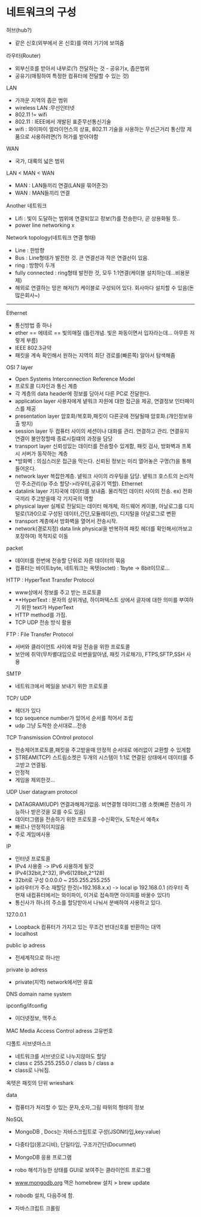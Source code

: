 # 네트워크의 구성

허브(hub?)
- 같은 신호(외부에서 온 신호)를 여러 기기에 보여줌

라우터(Router)
- 외부신호를 받아서 내부로(?) 전달하는 것 - 공유기x, 좁은범위
- 공유기(매핑하여 특정한 컴퓨터에 전달할 수 있는 것)

LAN
- 가까운 지역의 좁은 범위
- wireless LAN :무선인터넷
- 802.11 != wifi
- 802.11 : IEEE에서 개발된 표준무선통신기술
- wifi : 와이파이 얼라이언스의 상표, 802.11 기술을 사용하는 무선근거리 통신망 제품으로 사용하려면(?) 허가를 받아야함

WAN
- 국가, 대륙의 넓은 범위

LAN < MAN < WAN
- MAN : LAN들끼리 연결(LAN을 묶어준것)
- WAN : MAN들끼리 연결

Another 네트워크
- Lifi : 빛이 도달하는 범위에 연결되있고 정보(?)를 전송한다, 곧 상용화될 듯..
- power line networking x

Network topology(네트워크 연결 형태)
- Line : 한방향
- Bus : Line형태가 발전한 것. 큰 연결선과 작은 연결선이 있음.
- ring : 방향이 두개 
- fully connected : ring형태 발전한 것, 모두 1:1연결(케이블 설치하는데...비용문제)
- 해외로 연결하는 망은 해저(?) 케이블로 구성되어 있다. 회사마다 설치할 수 있음(돈많은회사~)

---

Ethernet
- 통신방법 중 하나
- ether == 에테르 == 빛의매질 (틀린개념. 빛은 파동이면서 입자라는데... 아무튼 저렇게 부름)
- IEEE 802.3규약
- 패킷을 계속 확인해서 원하는 지역의 최단 경로를(빠른쪽) 알아서 탐색해줌

OSI 7 layer
- Open Systems Interconnection Reference Model
- 프로토콜 디자인과 통신 계층
- 각 계층의 data header에 정보를 담아서 다른 PC로 전달한다.
- application layer 사용자에게 넽워크 자원에 대한 접근을 제공, 연결정보 인터페이스를 제공
- presentation layer 암호화/복호화,패킷이 다른곳에 전달될때 암호화.(개인정보유출 방지)
- session layer 두 컴퓨터 사이의 세션이나 대화를 관리. 연결하고 관리. 연결유지 연결이 불안정할때 종료시킬떄의 과정을 담당
- transport layer 신뢰성있는 데이터를 전송할수 있게함, 패킷 검사, 방화벽과 프록시 서버가 동작하는 계층
- *방화벽 : 의심스러운 접근을 막는다. 신뢰된 정보는 미리 열어놓은 구멍(?)을 통해 들어온다.
- network layer 복잡한계층. 넽워크 사이의 라우팅을 담당. 넽워크 호스트의 논리적인 주소관리(ip 주소 할당->라우터,공유기 역할). Ethernet
- datalink layer 기지국에 데이터를 보내줌. 물리적인 데이터 사이의 전송. ex) 전화국끼리 주고받을때 각 기지국의 역할
- physical layer 실제로 전달되는 데이터 매개체, 하드웨어 케이블, 아날로그를 디지털로(1과0으로 구성된 데이터,간단,모듈레이션), 디지털을 아날로그로 변환
- transport 계층에서 방화벽을 열어서 전송시작.
- network(경로지정) data link physical을 반복하여 패킷 헤더를 확인해서(까보고 포장하여) 목적지로 이동

packet
- 데이터를 한번에 전송할 단위로 자른 데이터의 묶음
- 컴퓨터는 바이트byte, 네트워크는 옥텟(octet) : 1byte -> 8bit이므로...


HTTP
: HyperText Transfer Protocol
- www상에서 정보를 주고 받는 프로토콜
- **HyperText : 문자의 상위개념, 하이퍼텍스트 상에서 글자에 대한 의미를 부여하기 위한 text가 HyperText
- HTTP method를 가짐. 
- TCP UDP 전송 방식 활용

FTP
: File Transfer Protocol
- 서버와 클라이언트 사이에 파일 전송을 위한 프로토콜
- 보안에 취약(무차별대입으로 비번을알아냄, 패킷 가로채기), FTPS,SFTP,SSH 사용

SMTP
- 네트워크에서 메일을 보내기 위한 프로토콜


TCP/ UDP
- 헤더가 있다
- tcp sequence number가 있어서 순서를 적어서 조립
- udp 그냥 도착한 순서대로...전송

TCP
Transmission COntrol protocol
- 전송제어프로토콜,패킷을 주고받을때 안정적 순서대로 에러없이 교환할 수 있게함
- STREAM(TCP) 스트림소켓은 두개의 시스템이 1:1로 연결된 상태에서 데이터를 주고받고 연결됨.
- 안정적
- 게임을 제외한것...

UDP
User datagram protocol
- DATAGRAM(UDP) 연결과해제가없음. 비연결형 데이터그램 소켓(빠른 전송이 가능하나 받은것을 모를 수도 있음)
- 데이터그램을 전송하기 위한 프로토콜
-수신확인x, 도착순서 예측x
- 빠르나 안정적이지않음
- 주로 게임에사용

IP
- 인터넷 프로토콜
- IPv4 사용중 -> IPv6 사용하게 될것
- IPv4(32bit,2^32), IPv6(128bit,2^128)
- 32bit로 구성 0.0.0.0 ~ 255.255.255.255
- ip라우터가 주소 재할당 한것(=192.168.x.x) -> local ip 192.168.0.1
(라우터 즉 현재 내컴퓨터에서는 와이파이, 이거로 접속하면 아이피를 바꿀수 있다!)
- 통신사가 하나의 주소를 할당받아서 나눠서 분배하여 사용하고 있다.

127.0.0.1
- Loopback 컴퓨터가 가지고 있는 무조건 반대신호를 반환하는 대역
- localhost

public ip adress
- 전세계적으로 하나만

private ip adress
- private(지역) network에서만 유효

DNS
domain name system

ipconfig/ifconfig
- 이더넷정보, 맥주소

MAC
Media Access Control adress
고유번호

디폴트 서브넷마스크
- 네트워크를 서브넷으로 나누지않아도 할당
- class c 255.255.255.0 / class b / class a
- class로 나눠짐.

옥텟은 패킷의 단위
wrieshark

data
- 컴퓨터가 처리할 수 있는 문자,숫자,그림 따위의 형태의 정보

NoSQL
- MongoDB , Docs는 자바스크립트로 구성(JSON타입,key:value)
- 다중타입(몽고디비), 단일타입, 구조가간단(Documnet)
- MongoDB 응용 프로그램
- robo 해석가능한 상태를 GUI로 보여주는 클라이언트 프로그램

- www.mongodb.org 맥은 homebrew 설치 > brew update
- robodb 설치, 다음주에 함.
- 자바스크립트 크롤링